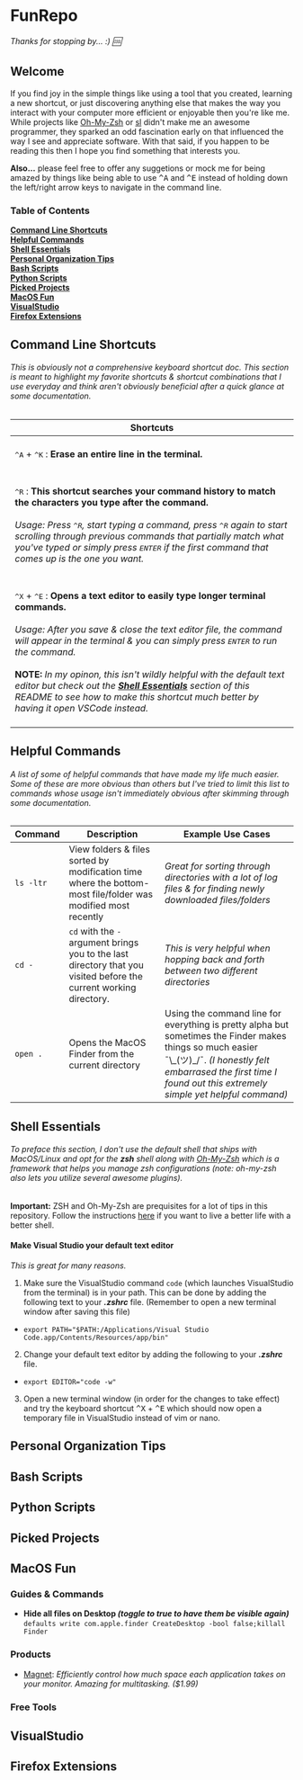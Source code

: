 # FunRepo
###### _Thanks for stopping by..._ :)  &#x1F192; 
## Welcome
If you find joy in the simple things like using a tool that you created, learning a new shortcut, or just discovering anything else that makes the way you interact with your computer more efficient or enjoyable then you're like me. While projects like [Oh-My-Zsh](https://github.com/robbyrussell/oh-my-zsh.git) or [sl](https://github.com/mtoyoda/sl.git) didn't make me an awesome programmer, they sparked an odd fascination early on that influenced the way I see and appreciate software. With that said, if you happen to be reading this then I hope you find something that interests you.

<b>Also...</b> please feel free to offer any suggetions or mock me for being amazed by things like being able to use <kbd>^</kbd><kbd>A</kbd> and <kbd>^</kbd><kbd>E</kbd> instead of holding down the left/right arrow keys to navigate in the command line.

### Table of Contents
**[Command Line Shortcuts](#command-line-shortcuts)**<br>
**[Helpful Commands](#helpful-commands)**<br>
**[Shell Essentials](#shell-essentials)**<br>
**[Personal Organization Tips](#personal-organization-tips)**<br>
**[Bash Scripts](#bash-scripts)**<br>
**[Python Scripts](#python-scripts)**<br>
**[Picked Projects](#picked-projects)**<br>
**[MacOS Fun](#macos-fun)**<br>
**[VisualStudio](#visualstudio)**<br>
**[Firefox Extensions](#firefox-extensions)**<br>

## Command Line Shortcuts
###### _This is obviously not a comprehensive keyboard shortcut doc. This section is meant to highlight my favorite shortcuts & shortcut combinations that I use everyday and think aren't obviously beneficial after a quick glance at some documentation._

| Shortcuts |
| ------------- |
|<br> <kbd>^</kbd><kbd>A</kbd> + <kbd>^</kbd><kbd>K</kbd> : <b>Erase an entire line in the terminal.</b> <br><br>|
|<br> <kbd>^</kbd><kbd>R</kbd> : <b>This shortcut searches your command history to match the characters you type after the command.</b> <br><br>_Usage: Press <kbd>^</kbd><kbd>R</kbd>, start typing a command, press <kbd>^</kbd><kbd>R</kbd> again to start scrolling through previous commands that partially match what you've typed or simply press <kbd>ENTER</kbd> if the first command that comes up is the one you want._ <br><br>|
|<br> <kbd>^</kbd><kbd>X</kbd> + <kbd>^</kbd><kbd>E</kbd> : <b>Opens a text editor to easily type longer terminal commands.</b><br><br>_Usage: After you save & close the text editor file, the command will appear in the terminal & you can simply press <kbd>ENTER</kbd> to run the command._<br><br><b>NOTE:</b> _In my opinon, this isn't wildly helpful with the default text editor but check out the **[Shell Essentials](#shell-essentials)** section of this README to see how to make this shortcut much better by having it open VSCode instead._ <br><br>|


## Helpful Commands
###### _A list of some of helpful commands that have made my life much easier. Some of these are more obvious than others but I've tried to limit this list to commands whose usage isn't immediately obvious after skimming through some documentation._ 
| Command  | Description | Example Use Cases |
| ------------- | ------------- | ------------- |
| `ls -ltr`  | View folders & files sorted by modification time where the bottom-most file/folder was modified most recently   |_Great for sorting through directories with a lot of log files & for finding newly downloaded files/folders_|
| `cd -` | `cd` with the `-` argument brings you to the last directory that you visited before the current working directory. | _This is very helpful when hopping back and forth between two different directories_|
| `open .` | Opens the MacOS Finder from the current directory | Using the command line for everything is pretty alpha but sometimes the Finder makes things so much easier ¯\\_(ツ)\_/¯. _(I honestly felt embarrased the first time I found out this extremely simple yet helpful command)_  |

## Shell Essentials
###### _To preface this section, I don't use the default shell that ships with MacOS/Linux and opt for the <b>zsh</b> shell along with [Oh-My-Zsh](https://github.com/robbyrussell/oh-my-zsh.git) which is a framework that helps you manage zsh configurations (note: oh-my-zsh also lets you utilize several awesome plugins)._

<b>Important:</b> ZSH and Oh-My-Zsh are prequisites for a lot of tips in this repository. Follow the instructions [here](https://github.com/robbyrussell/oh-my-zsh.git) if you want to live a better life with a better shell. 
#### Make Visual Studio your default text editor
_This is great for many reasons._
1. Make sure the VisualStudio command `code` (which launches VisualStudio from the terminal) is in your path. This can be done by adding the following text to your _<b>.zshrc</b>_ file. (Remember to open a new terminal window after saving this file)
  * `export PATH="$PATH:/Applications/Visual Studio Code.app/Contents/Resources/app/bin"`
2. Change your default text editor by adding the following to your _<b>.zshrc</b>_ file.
  * `export EDITOR="code -w"`
3. Open a new terminal window (in order for the changes to take effect) and try the keyboard shortcut <kbd>^</kbd><kbd>X</kbd> + <kbd>^</kbd><kbd>E</kbd> which should now open a temporary file in VisualStudio instead of vim or nano.

## Personal Organization Tips

## Bash Scripts

## Python Scripts

## Picked Projects

## MacOS Fun
### Guides & Commands
- <b>Hide all files on Desktop _(toggle to true to have them be visible again)_</b><br>
`defaults write com.apple.finder CreateDesktop -bool false;killall Finder`
### Products
- [Magnet](https://apps.apple.com/us/app/magnet/id441258766?mt=12): _Efficiently control how much space each application takes on your monitor. Amazing for multitasking. ($1.99)_
### Free Tools
## VisualStudio


## Firefox Extensions
